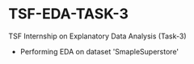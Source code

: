 # TSF-EDA-TASK-3
TSF Internship on Explanatory Data Analysis (Task-3)
  - Performing EDA on dataset 'SmapleSuperstore'
